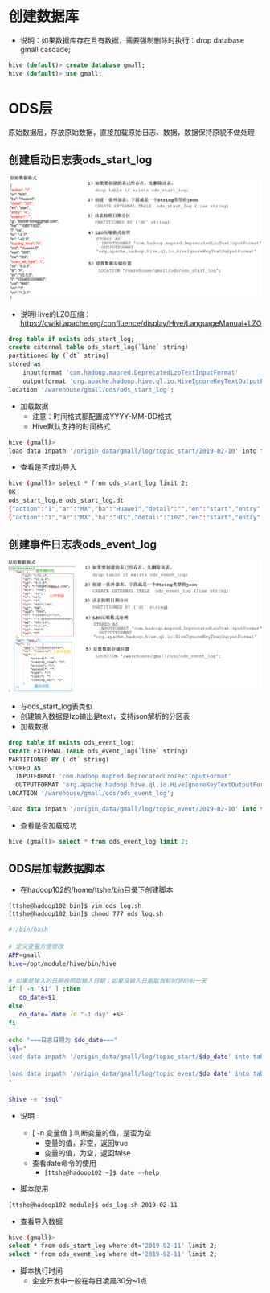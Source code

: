 #  创建数据库

- 说明：如果数据库存在且有数据，需要强制删除时执行：drop database gmall cascade;

```sql
hive (default)> create database gmall;
hive (default)> use gmall;
```



# ODS层

原始数据层，存放原始数据，直接加载原始日志、数据，数据保持原貌不做处理



## 创建启动日志表ods_start_log

![](img/p1.png) 

- 说明Hive的LZO压缩：https://cwiki.apache.org/confluence/display/Hive/LanguageManual+LZO

```sql
drop table if exists ods_start_log;
create external table ods_start_log(`line` string)
partitioned by (`dt` string)
stored as 
	inputformat 'com.hadoop.mapred.DeprecatedLzoTextInputFormat' 
	outputformat 'org.apache.hadoop.hive.ql.io.HiveIgnoreKeyTextOutputFormat'
location '/warehouse/gmall/ods/ods_start_log';
```

- 加载数据
  - 注意：时间格式都配置成YYYY-MM-DD格式
  - Hive默认支持的时间格式

```bash
hive (gmall)> 
load data inpath '/origin_data/gmall/log/topic_start/2019-02-10' into table gmall.ods_start_log partition(dt='2019-02-10');
```

- 查看是否成功导入

```bash
hive (gmall)> select * from ods_start_log limit 2;
OK
ods_start_log.e	ods_start_log.dt
{"action":"1","ar":"MX","ba":"Huawei","detail":"","en":"start","entry":"4","extend1":"","g":"0U2WD7RT@gmail.com","hw":"640*1136","l":"en","la":"-21.8","ln":"-89.6","loading_time":"9","md":"Huawei-9","mid":"6","nw":"3G","open_ad_type":"1","os":"8.0.1","sr":"G","sv":"V2.5.1","t":"1549701817272","uid":"6","vc":"0","vn":"1.1.7"}	2019-02-10
{"action":"1","ar":"MX","ba":"HTC","detail":"102","en":"start","entry":"2","extend1":"","g":"9C9PWI36@gmail.com","hw":"750*1134","l":"pt","la":"25.1","ln":"-111.4","loading_time":"3","md":"HTC-0","mid":"7","nw":"3G","open_ad_type":"2","os":"8.0.6","sr":"W","sv":"V2.5.6","t":"1549681482663","uid":"7","vc":"5","vn":"1.2.4"}	2019-02-10
```



## 创建事件日志表ods_event_log

<img src="img/p2.png" style="zoom:120%;" /> 



- 与ods_start_log表类似
- 创建输入数据是lzo输出是text，支持json解析的分区表
- 加载数据

```sql
drop table if exists ods_event_log;
CREATE EXTERNAL TABLE ods_event_log(`line` string)
PARTITIONED BY (`dt` string)
STORED AS
  INPUTFORMAT 'com.hadoop.mapred.DeprecatedLzoTextInputFormat'
  OUTPUTFORMAT 'org.apache.hadoop.hive.ql.io.HiveIgnoreKeyTextOutputFormat'
LOCATION '/warehouse/gmall/ods/ods_event_log';
```

```sql
load data inpath '/origin_data/gmall/log/topic_event/2019-02-10' into table gmall.ods_event_log partition(dt='2019-02-10');
```

- 查看是否加载成功

```sql
hive (gmall)> select * from ods_event_log limit 2;
```



## ODS层加载数据脚本

- 在hadoop102的/home/ttshe/bin目录下创建脚本

```bash
[ttshe@hadoop102 bin]$ vim ods_log.sh
[ttshe@hadoop102 bin]$ chmod 777 ods_log.sh
```

```bash
#!/bin/bash

# 定义变量方便修改
APP=gmall
hive=/opt/module/hive/bin/hive

# 如果是输入的日期按照取输入日期；如果没输入日期取当前时间的前一天
if [ -n "$1" ] ;then
   do_date=$1
else 
   do_date=`date -d "-1 day" +%F`
fi 

echo "===日志日期为 $do_date==="
sql="
load data inpath '/origin_data/gmall/log/topic_start/$do_date' into table "$APP".ods_start_log partition(dt='$do_date');

load data inpath '/origin_data/gmall/log/topic_event/$do_date' into table "$APP".ods_event_log partition(dt='$do_date');
"

$hive -e "$sql"
```

- 说明
  - [ -n 变量值 ] 判断变量的值，是否为空
    - 变量的值，非空，返回true
    - 变量的值，为空，返回false
  - 查看date命令的使用
    - `[ttshe@hadoop102 ~]$ date --help`

- 脚本使用

```bash
[ttshe@hadoop102 module]$ ods_log.sh 2019-02-11
```

- 查看导入数据

```bash
hive (gmall)> 
select * from ods_start_log where dt='2019-02-11' limit 2;
select * from ods_event_log where dt='2019-02-11' limit 2;
```

- 脚本执行时间
  - 企业开发中一般在每日凌晨30分~1点


